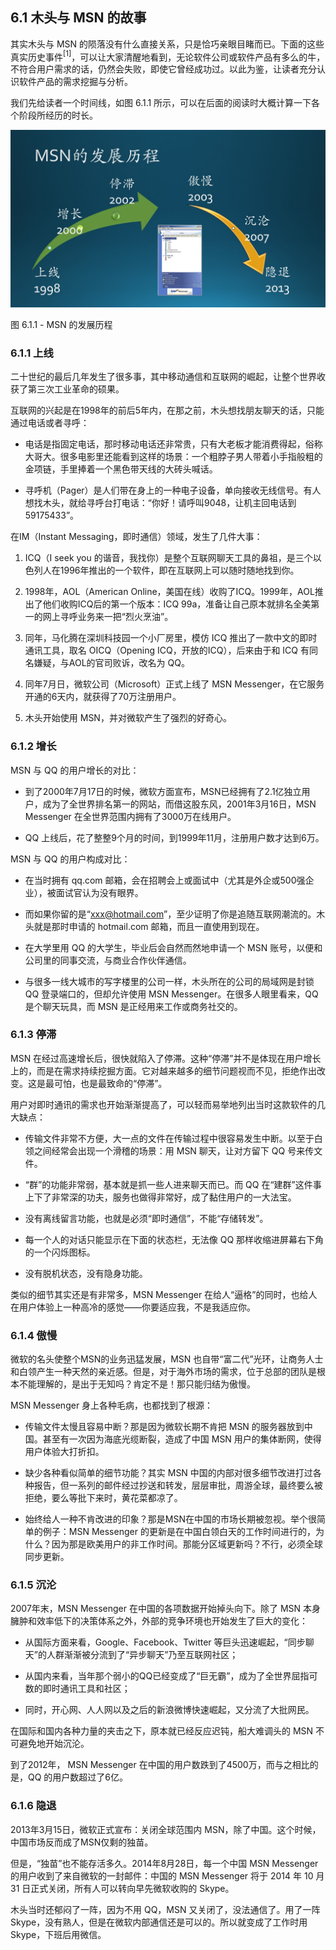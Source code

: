 ## 6.1 木头与 MSN 的故事

其实木头与 MSN 的陨落没有什么直接关系，只是恰巧亲眼目睹而已。下面的这些真实历史事件$^{[1]}$，可以让大家清醒地看到，无论软件公司或软件产品有多么的牛，不符合用户需求的话，仍然会失败，即使它曾经成功过。以此为鉴，让读者充分认识软件产品的需求挖掘与分析。

我们先给读者一个时间线，如图 6.1.1 所示，可以在后面的阅读时大概计算一下各个阶段所经历的时长。

<img src="img/Slide3.JPG"/>

图 6.1.1 - MSN 的发展历程

### 6.1.1 上线

二十世纪的最后几年发生了很多事，其中移动通信和互联网的崛起，让整个世界收获了第三次工业革命的硕果。

互联网的兴起是在1998年的前后5年内，在那之前，木头想找朋友聊天的话，只能通过电话或者寻呼：

- 电话是指固定电话，那时移动电话还非常贵，只有大老板才能消费得起，俗称大哥大。很多电影里还能看到这样的场景：一个粗脖子男人带着小手指般粗的金项链，手里捧着一个黑色带天线的大砖头喊话。

- 寻呼机（Pager）是人们带在身上的一种电子设备，单向接收无线信号。有人想找木头，就给寻呼台打电话：“你好！请呼叫9048，让机主回电话到59175433”。

在IM（Instant Messaging，即时通信）领域，发生了几件大事：

1. ICQ（I seek you 的谐音，我找你）是整个互联网聊天工具的鼻祖，是三个以色列人在1996年推出的一个软件，即在互联网上可以随时随地找到你。
   
2. 1998年，AOL（American Online，美国在线）收购了ICQ。1999年，AOL推出了他们收购ICQ后的第一个版本：ICQ 99a，准备让自己原本就排名全美第一的网上寻呼业务来一把“烈火烹油”。
   
3. 同年，马化腾在深圳科技园一个小厂房里，模仿 ICQ 推出了一款中文的即时通讯工具，取名 OICQ（Opening ICQ，开放的ICQ），后来由于和 ICQ 有同名嫌疑，与AOL的官司败诉，改名为 QQ。

4. 同年7月日，微软公司（Microsoft）正式上线了 MSN Messenger，在它服务开通的6天内，就获得了70万注册用户。
   
5. 木头开始使用 MSN，并对微软产生了强烈的好奇心。

### 6.1.2 增长

MSN 与 QQ 的用户增长的对比：

- 到了2000年7月17日的时候，微软方面宣布，MSN已经拥有了2.1亿独立用户，成为了全世界排名第一的网站，而借这股东风，2001年3月16日，MSN Messenger 在全世界范围内拥有了3000万在线用户。

- QQ 上线后，花了整整9个月的时间，到1999年11月，注册用户数才达到6万。

MSN 与 QQ 的用户构成对比：

- 在当时拥有 qq.com 邮箱，会在招聘会上或面试中（尤其是外企或500强企业），被面试官认为没有眼界。

- 而如果你留的是“xxx@hotmail.com”，至少证明了你是追随互联网潮流的。木头就是那时申请的 hotmail.com 邮箱，而且一直使用到现在。

- 在大学里用 QQ 的大学生，毕业后会自然而然地申请一个 MSN 账号，以便和公司里的同事交流，与商业合作伙伴通信。

- 与很多一线大城市的写字楼里的公司一样，木头所在的公司的局域网是封锁 QQ 登录端口的，但却允许使用 MSN Messenger。在很多人眼里看来，QQ 是个聊天玩具，而 MSN 是正经用来工作或商务社交的。


### 6.1.3 停滞

MSN 在经过高速增长后，很快就陷入了停滞。这种“停滞”并不是体现在用户增长上的，而是在需求持续挖掘方面。它对越来越多的细节问题视而不见，拒绝作出改变。这是最可怕，也是最致命的“停滞”。

用户对即时通讯的需求也开始渐渐提高了，可以轻而易举地列出当时这款软件的几大缺点：

- 传输文件非常不方便，大一点的文件在传输过程中很容易发生中断。以至于白领之间经常会出现一个滑稽的场景：用 MSN 聊天，让对方留下 QQ 号来传文件。
  
- “群”的功能非常弱，基本就是抓一些人进来聊天而已。而 QQ 在“建群”这件事上下了非常深的功夫，服务也做得非常好，成了黏住用户的一大法宝。

- 没有离线留言功能，也就是必须“即时通信”，不能“存储转发”。

- 每一个人的对话只能显示在下面的状态栏，无法像 QQ 那样收缩进屏幕右下角的一个闪烁图标。

- 没有脱机状态，没有隐身功能。

类似的细节其实还是有非常多，MSN Messenger 在给人“逼格”的同时，也给人在用户体验上一种高冷的感觉——你要适应我，不是我适应你。

### 6.1.4 傲慢

微软的名头使整个MSN的业务迅猛发展，MSN 也自带“富二代”光环，让商务人士和白领产生一种天然的亲近感。但是，对于海外市场的需求，位于总部的团队是根本不能理解的，是出于无知吗？肯定不是！那只能归结为傲慢。

MSN Messenger 身上各种毛病，也都找到了根源：

- 传输文件太慢且容易中断？那是因为微软长期不肯把 MSN 的服务器放到中国。甚至有一次因为海底光缆断裂，造成了中国 MSN 用户的集体断网，使得用户体验大打折扣。

- 缺少各种看似简单的细节功能？其实 MSN 中国的内部对很多细节改进打过各种报告，但一系列的邮件经过抄送和转发，层层审批，周游全球，最终要么被拒绝，要么等批下来时，黄花菜都凉了。

- 始终给人一种不肯改进的印象？那是MSN在中国的市场长期被忽视。举个很简单的例子：MSN Messenger 的更新是在中国白领白天的工作时间进行的，为什么？因为那是欧美用户的非工作时间。那能分区域更新吗？不行，必须全球同步更新。

### 6.1.5 沉沦

2007年末，MSN Messenger 在中国的各项数据开始掉头向下。除了 MSN 本身臃肿和效率低下的决策体系之外，外部的竞争环境也开始发生了巨大的变化：

- 从国际方面来看，Google、Facebook、Twitter 等巨头迅速崛起，“同步聊天”的人群渐渐被分流到了“异步聊天”乃至互联网社区；

- 从国内来看，当年那个弱小的QQ已经变成了“巨无霸”，成为了全世界屈指可数的即时通讯工具和社区；

- 同时，开心网、人人网以及之后的新浪微博快速崛起，又分流了大批网民。

在国际和国内各种力量的夹击之下，原本就已经反应迟钝，船大难调头的 MSN 不可避免地开始沉沦。

到了2012年， MSN Messenger 在中国的用户数跌到了4500万，而与之相比的是，QQ 的用户数超过了6亿。

### 6.1.6 隐退

2013年3月15日，微软正式宣布：关闭全球范围内 MSN，除了中国。这个时候，中国市场反而成了MSN仅剩的独苗。

但是，“独苗”也不能存活多久。2014年8月28日，每一个中国 MSN Messenger 的用户收到了来自微软的一封邮件：中国的 MSN Messenger 将于 2014 年 10 月 31 日正式关闭，所有人可以转向早先微软收购的 Skype。

木头当时还郁闷了一阵，因为不用 QQ，MSN 又关闭了，没法通信了。用了一阵 Skype，没有熟人，但是在微软内部通信还是可以的。所以就变成了工作时用 Skype，下班后用微信。

